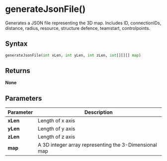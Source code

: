 # generateJsonFile()
Generates a JSON file representing the 3D map. Includes ID, connectionIDs, distance, radius, resource, structure defence, teamstart, controlpoints.

## Syntax
```python
generateJsonFile(int xLen, int yLen, int zLen, int[][][] map)
```

## Returns
**None**

## Parameters
|Parameter      |Description                                                            |
|---------------|-----------------------------------------------------------------------|
|**xLen**   |Length of x axis|
|**yLen**   |Length of y axis|
|**zLen**   |Length of z axis|
|**map**   |A 3D integer array representing the 3-Dimensional map|